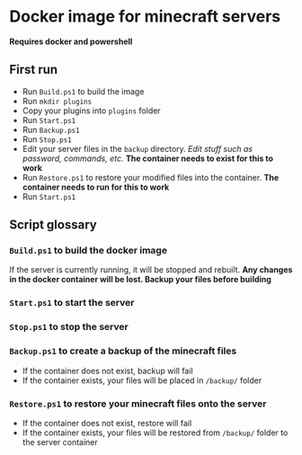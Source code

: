 # Docker image for minecraft servers

**Requires docker and powershell**

## First run

- Run `Build.ps1` to build the image
- Run `mkdir plugins`
- Copy your plugins into `plugins` folder
- Run `Start.ps1`
- Run `Backup.ps1`
- Run `Stop.ps1`
- Edit your server files in the `backup` directory. *Edit stuff such as password, commands, etc.* **The container needs to exist for this to work**
- Run `Restore.ps1` to restore your modified files into the container. **The container needs to run for this to work**
- Run `Start.ps1`

## Script glossary

### `Build.ps1` to build the docker image
If the server is currently running, it will be stopped and rebuilt. **Any changes in the docker container will be lost. Backup your files before building**
### `Start.ps1` to start the server
### `Stop.ps1` to stop the server
### `Backup.ps1` to create a backup of the minecraft files
- If the container does not exist, backup will fail
- If the container exists, your files will be placed in `/backup/` folder
### `Restore.ps1` to restore your minecraft files onto the server
- If the container does not exist, restore will fail
- If the container exists, your files will be restored from `/backup/` folder to the server container